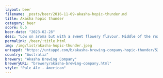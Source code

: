 ```yaml
---
layout: beer
filename: _posts/beer/2016-11-09-akasha-hopic-thunder.md
title: Akasha hopic thunder
category: beer
score: 6.5
beer-date: "2023-02-28"
desc: "Low on aroma but with a sweet flowery flavour. Middle of the road not really sitting on the refreshing or flavourful side"
permalink: /beer/:title.html
img: /img/list/akasha-hopic-thunder.jpeg
untappd: "https://untappd.com/b/akasha-brewing-company-hopic-thunder/5210700"
country: "Australia"
brewery: "Akasha Brewing Company"
breweryURL: "brewery/akasha-brewing-company.html"
style: "Pale Ale - American"
---
```

